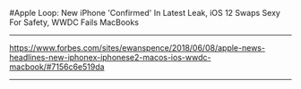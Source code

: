 #Apple Loop: New iPhone 'Confirmed' In Latest Leak, iOS 12 Swaps Sexy For Safety, WWDC Fails MacBooks

***

https://www.forbes.com/sites/ewanspence/2018/06/08/apple-news-headlines-new-iphonex-iphonese2-macos-ios-wwdc-macbook/#7156c6e519da

***

